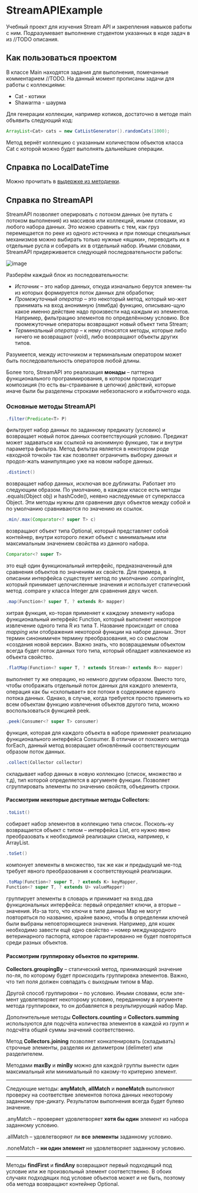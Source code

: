 # StreamAPIExample
Учебный проект для изучения Stream API и закрепления навыков работы с ним. Подразумевает выполнение студентом указанных в коде задач в из //TODO описания.

## Как пользоваться проектом
В классе Main находятся задания для выполнения, помечанные комментарием //TODO. На данный момент прописаны задачи для работы с коллекциями:

* Cat - котики
* Shawarma - шаурма

Для генерации коллекции, например котиков, достаточно в методе main объявить следующий код:
```java
ArrayList<Cat> cats = new CatListGenerator().randomCats(1000);
```
Метод вернёт коллекцию с указанным количеством объектов класса Cat с которой можно будет выполнять дальнейшие операции.

## Справка по LocalDateTime 
Можно прочитать в [выдержке из методички](https://better-rhythm-473.notion.site/API-Java-3916347a08374b629e3f70e7e7db4d27).

## Справка по StreamAPI
StreamAPI позволяет оперировать с потоком данных (не путать с потоком выполнения) из массивов или коллекций, иными словами, из любого набора данных. Это можно сравнить с тем, как груз перемещается по реке из одного источника и при помощи специальных механизмов можно выбирать только нужные «ящики», переводить их в отдельные русла и собирать их в отдельный набор.
Иными словами, StreamAPI придерживается следующей последовательности работы:
 
![image](https://user-images.githubusercontent.com/11871719/200128913-391dd02c-b3af-4d6f-9cf1-b4bcf2909575.png)

Разберём каждый блок из последовательности:
*	*Источник* – это набор данных, откуда изначально берутся элемен-ты из которых формируется поток данных для обработки;
*	*Промежуточный оператор* – это некоторый метод, который мо-жет принимать на вход анонимную (лямбда) функцию, описываю-щую какое именно действие надо произвести над каждым из элементов. Например, фильтрацию элементов по определённому условию. Все промежуточные операторы возвращают новый объект типа Stream;
*	*Терминальный оператор* – к нему относятся методы, которые либо ничего не возвращают (void), либо возвращают объекты других типов.

Разумеется, между источником и терминальным оператором может быть последовательность операторов любой длины. 

Более того, StreamAPI это реализация **монады** – паттерна функционального программирования, в котором происходит композиция (то есть вы-страивание в цепочки) действий, которые иначе были бы разделены строками небезопасного и избыточного кода. 

### Основные методы StreamAPI

```java
.filter(Predicate<T> P)
``` 
фильтрует набор данных по заданному предикату (условию) и возвращает новый поток данных соответствующий условию. 
Предикат может задаваться как ссылкой на анонимную функцию, так и внутри параметра фильтра. Метод фильтра является в некотором роде «входной точкой» так как позволяет ограничить выборку данных и продол-жать манипуляцию уже на новом наборе данных. 
```java
.distinct() 
```
возвращает набор данных, исключая все дубликаты. Работает это следующим образом. По умолчанию, в каждом классе есть методы .equals(Object obj) и hashCode(), неявно наследуемые от суперкласса Object. Эти методы нужны для сравнения двух объектов между собой и по умолчанию сравниваются по значению их ссылок. 
```java
.min/.max(Comparator<? super T> c)
```
возвращают объект типа Optional<T>, который представляет собой контейнер, внутри которого лежит объект с минимальным или максимальным значением свойства из данного набора.
```java
Comparator<? super T>
```
это ещё один функциональный интерфейс, предназначенный для сравнения объектов по значениям их свойств. 
Для примера, в описании интерфейса существует метод по умолчанию .comparingInt, который принимает целочисленные значения и использует статический метод .compare у класса Integer для сравнения двух чисел.
```java
.map(Function<? super T, ? extends R> mapper)
```
хитрая функция, ко-торая применяет к каждому элементу набора функциональный интерфейс Function, который выполняет некоторое извлечение одного типа R из типа T. Название происходит от слова *mapping* или отображения некоторой функции на наборе данных. Этот термин синонимичен термину преобразования, но со смыслом «создания новой версии». 
Важно знать, что возвращаемым объектом всегда будет поток данных того типа, который обладает извлекаемое из объекта свойство.
```java
.flatMap(Function<? super T, ? extends Stream<? extends R>> mapper)
```
выполняет ту же операцию, но немного другим образом. Вместо того, чтобы отображать отдельный поток данных для каждого элемента, операция как бы «схлопывает» все потоки в содержимое единого потока данных. 
Однако, в случае, когда требуется просто применить ко всем объектам функцию извлечения объектов другого типа, можно воспользоваться функцией peek.
```java
.peek(Consumer<? super T> consumer) 
```
функция, которая для каждого объекта в наборе применяет реализацию функционального интерфейса Consumer. В отличии от похожего метода forEach, данный метод возвращает обновлённый соответствующим образом поток данных. 
```java
.collect(Collector collector)
```
складывает набор данных в новую коллекцию (список, множество и т.д), тип которой определяется в аргументе функции. Позволяет сгруппировать элементы по значению свойств, объединить строки.

#### Рассмотрим некоторые доступные методы Collectors:
```java
.toList()
```
собирает набор элементов в коллекцию типа список. Посколь-ку возвращается объект с типом – интерфейса List, его нужно явно преобразовать к необходимой реализации списка, например, к ArrayList.
```java
.toSet() 
```
компонует элементы в множество, так же как и предыдущий ме-тод требует явного преобразования к соответствующей реализации.
```java
.toMap(Function<? super T, ? extends K> keyMapper, 
Function<? super T, ? extends U> valueMapper)
```
группирует элементы в словарь и принимает на вход два функциональных интерфейса: первый определяет ключи, а вторые – значения. Из-за того, что ключи в типе данных Map не могут повторяться по названию, крайне важно, чтобы в определении ключей были выбраны неповторяющиеся значения. Например, для кошек необходимо завести ещё одно свойство – номер международного ветеринарного паспорта, которое гарантированно не будет повторяться среди разных объектов. 

#### Рассмотрим группировку объектов по критериям.

**Collectors.groupingBy** – статический метод, принимающий значение по-ля, по которому будет происходить группировка элементов. Важно, что тип поля должен совпадать с выходным типом в Map.

Другой способ группировки – по условию. Иными словами, если эле-мент удовлетворяет некоторому условию, переданному в аргументе метода группировки, то он добавляется в результирующий набор Map. 

Дополнительные методы **Collectors.counting** и **Collectors.summing** используются для подсчёта количества элементов в каждой из групп и подсчёта общей суммы значений соответственно. 

Метод **Collectors.joining** позволяет конкатенировать (складывать) строчные элементы, разделяя их делиметром (delimeter) или разделителем.

Методами **maxBy** и **minBy** можно для каждой группы вынести один максимальный или минимальный по какому-то критерию элемент.

***

Следующие методы: **anyMatch**, **allMatch** и **noneMatch** выполняют проверку на соответствие элементов потока данных некоторому заданному пре-дикату. Результатом выполнения всегда будет булево значение.

.anyMatch – проверяет удовлетворяет **хотя бы один** элемент из набора заданному условию. 

.allMatch – удовлетворяют ли **все элементы** заданному условию. 

.noneMatch – **ни один элемент** не удовлетворяет заданному условию.

***

Методы **findFirst** и **findAny** возвращают первый подходящий под условие или же произвольный элемент соответственно. В обоих случаях подходящих под условие объектов может и не быть, поэтому оба метода возвращают контейнер Optional.
